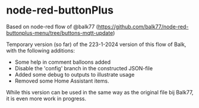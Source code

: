 # node-red-buttonPlus
Based on node-red flow of @balk77 (https://github.com/balk77/node-red-buttonplus-menu/tree/buttons-mqtt-update)

Temporary version (so far) of the 223-1-2024 version of this flow of Balk, with the following additions:
- Some help in comment balloons added
- Disable the 'config' branch in the constructed JSON-file
- Added some debug to outputs to illustrate usage
- Removed some Home Assistant items.

While this version can be used in the same way as the original file bij Balk77, it is even more work in progress.


